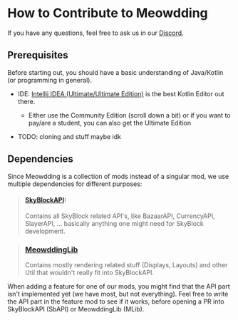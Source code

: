 # How to Contribute to Meowdding

If you have any questions, feel free to ask us in our [Discord](https://meowdd.ing/discord).

## Prerequisites

Before starting out, you should have a basic understanding of Java/Kotlin (or programming in general).

- IDE: [Intellij IDEA (Ultimate/Ultimate Edition)](https://www.jetbrains.com/idea/download/) is the best Kotlin Editor out there.
   - Either use the Community Edition (scroll down a bit) or if you want to pay/are a student, you can also get the Ultimate Edition

- TODO: cloning and stuff maybe idk

## Dependencies

Since Meowdding is a collection of mods instead of a singular mod, we use multiple dependencies for different purposes:

> #### [SkyBlockAPI](https://github.com/SkyblockAPI/SkyblockAPI):
> Contains all SkyBlock related API's, like BazaarAPI, CurrencyAPI, SlayerAPI, ... basically anything one might need for SkyBlock development.

> ### [MeowddingLib](https://github.com/meowdding/meowdding-lib)
> Contains mostly rendering related stuff (Displays, Layouts) and other Util that wouldn't really fit into SkyBlockAPI.


When adding a feature for one of our mods, you might find that the API part isn't implemented yet (we have most, but not everything).
Feel free to write the API part in the feature mod to see if it works, before opening a PR into SkyBlockAPI (SbAPI) or MeowddingLib (MLib).
